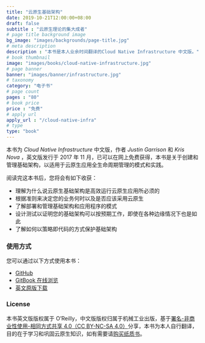 ```yaml
---
title: "云原生基础架构"
date: 2019-10-21T12:00:00+08:00
draft: false
subtitle : "云原生理论的集大成者"
# page title background image
bg_image: "images/backgrounds/page-title.jpg"
# meta description
description : "本书是本人业余时间翻译的Cloud Native Infrastructure 中文版。"
# book thumbnail
image: "images/books/cloud-native-infrastructure.jpg"
# page banner
banner: "images/banner/infrastructure.jpg"
# taxonomy
category: "电子书"
# page count
pages : "80"
# book price
price : "免费"
# apply url
apply_url : "/cloud-native-infra"
# type
type: "book"
---
```


本书为 *Cloud Native Infrastructure* 中文版，作者 *Justin Garrison* 和 *Kris Nova* ，英文版发行于 2017 年 11 月，已可以在网上免费获得，本书是关于创建和管理基础架构，以适用于云原生应用全生命周期管理的模式和实践。

阅读完这本书后，您将会有如下收获：

- 理解为什么说云原生基础架构是高效运行云原生应用所必须的
- 根据准则来决定您的业务何时以及是否应该采用云原生
- 了解部署和管理基础架构和应用程序的模式
- 设计测试以证明您的基础架构可以按预期工作，即使在各种边缘情况下也是如此
- 了解如何以策略即代码的方式保护基础架构

### 使用方式

您可以通过以下方式使用本书：

- [GitHub](https://github.com/rootsongjc/cloud-native-infra)
- [GitBook 在线浏览](https://jimmysong.io/cloud-native-infra)
- [英文原版下载](https://go.heptio.com/cloud-native-infrastructure)

### License

本书英文版版权属于 O’Reilly，中文版版权归属于机械工业出版，基于[署名-非商业性使用-相同方式共享 4.0（CC BY-NC-SA 4.0）](https://creativecommons.org/licenses/by-nc-sa/4.0/deed.zh)分享，本书为本人自行翻译，目的在于学习和巩固云原生知识，如有需要请[购买纸质书](https://item.jd.com/12432007.html)。
